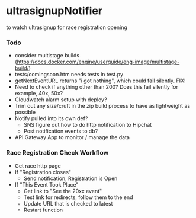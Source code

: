 # ultrasignupNotifier
to watch ultrasignup for race registration opening


### Todo

* consider multistage builds (https://docs.docker.com/engine/userguide/eng-image/multistage-build/)
* tests/comingsoon.htm needs tests in test.py
* getNextEventURL returns "i got nothing", which could fail silently. FIX!
* Need to check if anything other than 200? Does this fail silently for example, 40x, 50x?
* Cloudwatch alarm setup with deploy?
* Trim out any size/cruft in the zip build process to have as lightweight as possible
* Notify pulled into its own def?
  * SNS figure out how to do http notification to Hipchat
  * Post notification events to db?
* API Gateway App to monitor / manage the data

### Race Registration Check Workflow
* Get race http page
* If "Registration closes"
  * Send notification, Registration is Open
* If "This Event Took Place"
  * Get link to "See the 20xx event"
  * Test link for redirects, follow them to the end
  * Update URL that is checked to latest
  * Restart function
